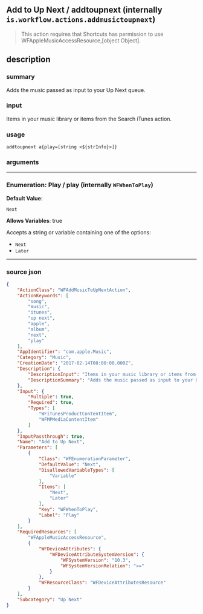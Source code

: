 
## Add to Up Next / addtoupnext (internally `is.workflow.actions.addmusictoupnext`)

> This action requires that Shortcuts has permission to use WFAppleMusicAccessResource,[object Object].


## description

### summary

Adds the music passed as input to your Up Next queue.


### input

Items in your music library or items from the Search iTunes action.


### usage
```
addtoupnext a{play=[string <${strInfo}>]}
```

### arguments

---

### Enumeration: Play / play (internally `WFWhenToPlay`)
**Default Value**:
```
Next
```
**Allows Variables**: true



Accepts a string 
or variable
containing one of the options:

- `Next`
- `Later`

---

### source json

```json
{
	"ActionClass": "WFAddMusicToUpNextAction",
	"ActionKeywords": [
		"song",
		"music",
		"itunes",
		"up next",
		"apple",
		"album",
		"next",
		"play"
	],
	"AppIdentifier": "com.apple.Music",
	"Category": "Music",
	"CreationDate": "2017-02-14T08:00:00.000Z",
	"Description": {
		"DescriptionInput": "Items in your music library or items from the Search iTunes action.",
		"DescriptionSummary": "Adds the music passed as input to your Up Next queue."
	},
	"Input": {
		"Multiple": true,
		"Required": true,
		"Types": [
			"WFiTunesProductContentItem",
			"WFMPMediaContentItem"
		]
	},
	"InputPassthrough": true,
	"Name": "Add to Up Next",
	"Parameters": [
		{
			"Class": "WFEnumerationParameter",
			"DefaultValue": "Next",
			"DisallowedVariableTypes": [
				"Variable"
			],
			"Items": [
				"Next",
				"Later"
			],
			"Key": "WFWhenToPlay",
			"Label": "Play"
		}
	],
	"RequiredResources": [
		"WFAppleMusicAccessResource",
		{
			"WFDeviceAttributes": {
				"WFDeviceAttributeSystemVersion": {
					"WFSystemVersion": "10.3",
					"WFSystemVersionRelation": ">="
				}
			},
			"WFResourceClass": "WFDeviceAttributesResource"
		}
	],
	"Subcategory": "Up Next"
}
```
